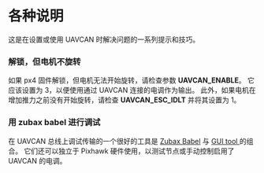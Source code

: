 # 各种说明

这是在设置或使用 UAVCAN 时解决问题的一系列提示和技巧。

### 解锁，但电机不旋转

如果 px4 固件解锁，但电机无法开始旋转，请检查参数 **UAVCAN\_ENABLE**。 它应该设置为 3，以便使用通过 UAVCAN 连接的电调作为输出。 此外，如果电机在增加推力之前没有开始旋转，请检查 **UAVCAN\_ESC\_IDLT** 并将其设置为 1。

### 用 zubax babel 进行调试

在 UAVCAN 总线上调试传输的一个很好的工具是 [Zubax Babel](https://docs.zubax.com/zubax_babel) 与 [GUI tool ](http://uavcan.org/GUI_Tool/Overview/) 的组合。 它们还可以独立于 Pixhawk 硬件使用，以测试节点或手动控制启用了 UAVCAN 的电调。